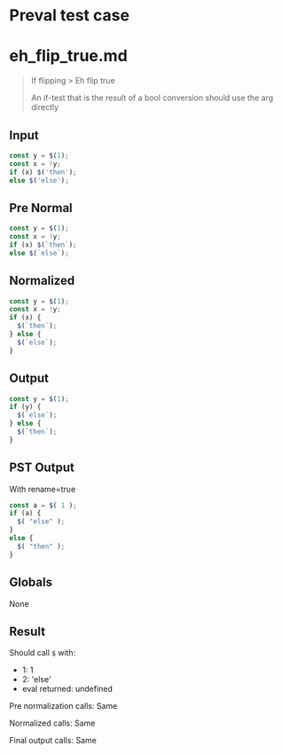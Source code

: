 # Preval test case

# eh_flip_true.md

> If flipping > Eh flip true
>
> An if-test that is the result of a bool conversion should use the arg directly

## Input

`````js filename=intro
const y = $(1);
const x = !y;
if (x) $('then');
else $('else');
`````

## Pre Normal


`````js filename=intro
const y = $(1);
const x = !y;
if (x) $(`then`);
else $(`else`);
`````

## Normalized


`````js filename=intro
const y = $(1);
const x = !y;
if (x) {
  $(`then`);
} else {
  $(`else`);
}
`````

## Output


`````js filename=intro
const y = $(1);
if (y) {
  $(`else`);
} else {
  $(`then`);
}
`````

## PST Output

With rename=true

`````js filename=intro
const a = $( 1 );
if (a) {
  $( "else" );
}
else {
  $( "then" );
}
`````

## Globals

None

## Result

Should call `$` with:
 - 1: 1
 - 2: 'else'
 - eval returned: undefined

Pre normalization calls: Same

Normalized calls: Same

Final output calls: Same
